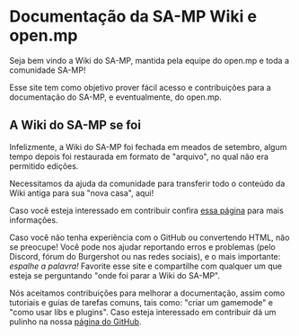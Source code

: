 # Documentação da SA-MP Wiki e open.mp

Seja bem vindo a Wiki do SA-MP, mantida pela equipe do open.mp e toda a comunidade SA-MP!

Esse site tem como objetivo prover fácil acesso e contribuições para a documentação do SA-MP, e eventualmente, do open.mp.

## A Wiki do SA-MP se foi

Infelizmente, a Wiki do SA-MP foi fechada em meados de setembro, algum tempo depois foi restaurada em formato de "arquivo", no qual não era permitido edições.

Necessitamos da ajuda da comunidade para transferir todo o conteúdo da Wiki antiga para sua "nova casa", aqui!

Caso você esteja interessado em contribuir confira [essa página](/meta/Contributing) para mais informações.

Caso você não tenha experiência com o GitHub ou convertendo HTML, não se preocupe! Você pode nos ajudar reportando erros e problemas (pelo Discord, fórum do Burgershot ou nas redes sociais), e o mais importante: _espalhe a palavra!_ Favorite esse site e compartilhe com qualquer um que esteja se perguntando "onde foi parar a Wiki do SA-MP".

Nós aceitamos contribuições para melhorar a documentação, assim como tutoriais e guias de tarefas comuns, tais como: "criar um gamemode" e  "como usar libs e plugins". Caso esteja interessado em contribuir dá um pulinho na nossa [página do GitHub](https://github.com/openmultiplayer/web).